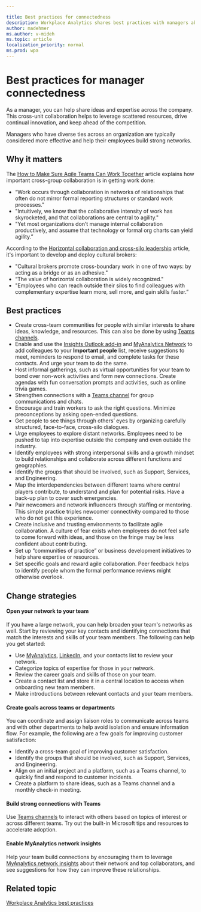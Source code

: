 ```yaml
---

title: Best practices for connectedness
description: Workplace Analytics shares best practices with managers about connecting with their teams and employees
author: madehmer
ms.author: v-mideh
ms.topic: article
localization_priority: normal 
ms.prod: wpa
---
```


# Best practices for manager connectedness

As a manager, you can help share ideas and expertise across the company. This cross-unit collaboration helps to leverage scattered resources, drive continual innovation, and keep ahead of the competition.

Managers who have diverse ties across an organization are typically considered more effective and help their employees build strong networks.

## Why it matters

The [How to Make Sure Agile Teams Can Work Together](https://insights.office.com/collaboration/how-to-make-sure-agile-teams-can-work-together/) article explains how important cross-group collaboration is in getting work done:

* “Work occurs through collaboration in networks of relationships that often do not mirror formal reporting structures or standard work processes."
* "Intuitively, we know that the collaborative intensity of work has skyrocketed, and that collaborations are central to agility."
* "Yet most organizations don’t manage internal collaboration productively, and assume that technology or formal org charts can yield agility.”

According to the [Horizontal collaboration and cross-silo leadership](https://insights.office.com/networks/cross-silo-leadership-horizontal-collaboration/) article, it's important to develop and deploy cultural brokers:

* "Cultural brokers promote cross-boundary work in one of two ways: by acting as a bridge or as an adhesive."
* “The value of horizontal collaboration is widely recognized."
* "Employees who can reach outside their silos to find colleagues with complementary expertise learn more, sell more, and gain skills faster.”

## Best practices

* Create cross-team communities for people with similar interests to share ideas, knowledge, and resources. This can also be done by using [Teams channels](https://docs.microsoft.com/microsoftteams/teams-channels-overview).
* Enable and use the [Insights Outlook add-in](/myanalytics/use/use-the-insights.md) and [MyAnalytics Network](../myanalytics/use/network.md) to add colleagues to your **Important people** list, receive suggestions to meet, reminders to respond to email, and complete tasks for these contacts. And urge your team to do the same.
* Host informal gatherings, such as virtual opportunities for your team to bond over non-work activities and form new connections. Create agendas with fun conversation prompts and activities, such as online trivia games.
* Strengthen connections with a [Teams channel](https://www.microsoft.com/microsoft-365/microsoft-teams/group-chat-software) for group communications and chats.
* Encourage and train workers to ask the right questions. Minimize preconceptions by asking open-ended questions.  
* Get people to see things through others’ eyes by organizing carefully structured, face-to-face, cross-silo dialogues.
* Urge employees to explore distant networks. Employees need to be pushed to tap into expertise outside the company and even outside the industry.
* Identify employees with strong interpersonal skills and a growth mindset to build relationships and collaborate across different functions and geographies.
* Identify the groups that should be involved, such as Support, Services, and Engineering.
* Map the interdependencies between diﬀerent teams where central players contribute, to understand and plan for potential risks. Have a back-up plan to cover such emergencies.
* Pair newcomers and network inﬂuencers through staﬃng or mentoring. This simple practice triples newcomer connectivity compared to those who do not get this experience.
* Create inclusive and trusting environments to facilitate agile collaboration. A culture of fear exists when employees do not feel safe to come forward with ideas, and those on the fringe may be less conﬁdent about contributing.
* Set up “communities of practice” or business development initiatives to help share expertise or resources.
* Set speciﬁc goals and reward agile collaboration. Peer feedback helps to identify people whom the formal performance reviews might otherwise overlook.

## Change strategies

#### Open your network to your team

If you have a large network, you can help broaden your team's networks as well. Start by reviewing your key contacts and identifying connections that match the interests and skills of your team members. The following can help you get started:

* Use [MyAnalytics](../MyAnalytics/Use/network.md), [LinkedIn](https://www.linkedin.com/), and your contacts list to review your network.
* Categorize topics of expertise for those in your network.
* Review the career goals and skills of those on your team.
* Create a contact list and store it in a central location to access when onboarding new team members.
* Make introductions between relevant contacts and your team members.

#### Create goals across teams or departments

You can coordinate and assign liaison roles to communicate across teams and with other departments to help avoid isolation and ensure information flow. For example, the following are a few goals for improving customer satisfaction:

* Identify a cross-team goal of improving customer satisfaction.
* Identify the groups that should be involved, such as Support, Services, and Engineering.
* Align on an initial project and a platform, such as a Teams channel, to quickly find and respond to customer incidents.
* Create a platform to share ideas, such as a Teams channel and a monthly check-in meeting.

#### Build strong connections with Teams

Use [Teams channels](https://docs.microsoft.com/microsoftteams/teams-channels-overview) to interact with others based on topics of interest or across different teams. Try out the built-in Microsoft tips and resources to accelerate adoption.

#### Enable MyAnalytics network insights

Help your team build connections by encouraging them to leverage [MyAnalytics network insights](../MyAnalytics/Use/network.md) about their network and top collaborators, and see suggestions for how they can improve these relationships.

## Related topic

[Workplace Analytics best practices](gm-best-practices.md)
